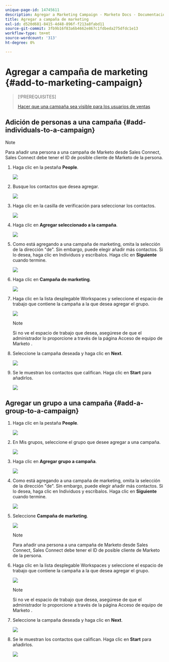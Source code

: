 ```yaml
---
unique-page-id: 14745611
description: Agregar a Marketing Campaign - Marketo Docs - Documentación del producto
title: Agregar a campaña de marketing
exl-id: d520d681-8415-4d48-896f-f213a8fabd11
source-git-commit: 3fb9b16f83a6b4662e867c1fdbeda275dfdc1e13
workflow-type: tm+mt
source-wordcount: '313'
ht-degree: 0%

---
```


# Agregar a campaña de marketing {#add-to-marketing-campaign}

>[!PREREQUISITES]
>
>[Hacer que una campaña sea visible para los usuarios de ventas](/help/marketo/product-docs/marketo-sales-connect/marketo/make-a-campaign-visible-to-sales-connect-users.md)

## Adición de personas a una campaña {#add-individuals-to-a-campaign}

>[!NOTE]
>
>Para añadir una persona a una campaña de Marketo desde Sales Connect, Sales Connect debe tener el ID de posible cliente de Marketo de la persona.

1. Haga clic en la pestaña **People**.

   ![](assets/one-3.png)

1. Busque los contactos que desea agregar.

   ![](assets/two-3.png)

1. Haga clic en la casilla de verificación para seleccionar los contactos.

   ![](assets/three-3.png)

1. Haga clic en **Agregar seleccionado a la campaña**.

   ![](assets/four-3.png)

1. Como está agregando a una campaña de marketing, omita la selección de la dirección &quot;de&quot;. Sin embargo, puede elegir añadir más contactos. Si lo desea, haga clic en Individuos y escríbalos. Haga clic en **Siguiente** cuando termine.

   ![](assets/five-2.png)

1. Haga clic en **Campaña de marketing**.

   ![](assets/six-1.png)

1. Haga clic en la lista desplegable Workspaces y seleccione el espacio de trabajo que contiene la campaña a la que desea agregar el grupo.

   ![](assets/seven-1.png)

   >[!NOTE]
   >
   >Si no ve el espacio de trabajo que desea, asegúrese de que el administrador lo proporcione a través de la página Acceso de equipo de Marketo .

1. Seleccione la campaña deseada y haga clic en **Next**.

   ![](assets/eight.png)

1. Se le muestran los contactos que califican. Haga clic en **Start** para añadirlos.

   ![](assets/nine.png)

## Agregar un grupo a una campaña {#add-a-group-to-a-campaign}

1. Haga clic en la pestaña **People**.

   ![](assets/one-3.png)

1. En Mis grupos, seleccione el grupo que desee agregar a una campaña.

   ![](assets/eleven.png)

1. Haga clic en **Agregar grupo a campaña**.

   ![](assets/twelve.png)

1. Como está agregando a una campaña de marketing, omita la selección de la dirección &quot;de&quot;. Sin embargo, puede elegir añadir más contactos. Si lo desea, haga clic en Individuos y escríbalos. Haga clic en **Siguiente** cuando termine.

   ![](assets/thirteen.png)

1. Seleccione **Campaña de marketing**.

   ![](assets/six-1.png)

   >[!NOTE]
   >
   >Para añadir una persona a una campaña de Marketo desde Sales Connect, Sales Connect debe tener el ID de posible cliente de Marketo de la persona.

1. Haga clic en la lista desplegable Workspaces y seleccione el espacio de trabajo que contiene la campaña a la que desea agregar el grupo.

   ![](assets/seven-1.png)

   >[!NOTE]
   >
   >Si no ve el espacio de trabajo que desea, asegúrese de que el administrador lo proporcione a través de la página Acceso de equipo de Marketo .

1. Seleccione la campaña deseada y haga clic en **Next**.

   ![](assets/eight.png)

1. Se le muestran los contactos que califican. Haga clic en **Start** para añadirlos.

   ![](assets/nine.png)
